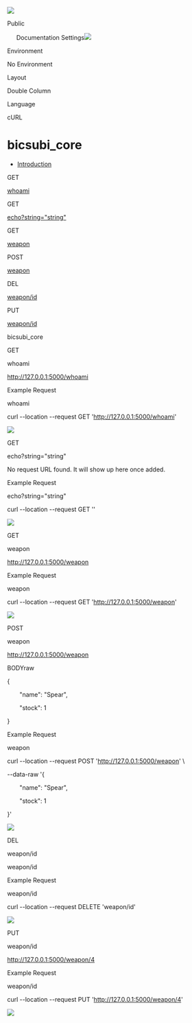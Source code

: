 ﻿![](Aspose.Words.bd9b4f77-a958-46dd-b036-52721913b0a3.001.png)

Public 

`	`Documentation Settings![](Aspose.Words.bd9b4f77-a958-46dd-b036-52721913b0a3.001.png)

Environment

No Environment

Layout

Double Column

Language

cURL
# **bicsubi\_core**
- [Introduction ](https://documenter.getpostman.com/view/7440345/UVRHi3gs#intro)

GET[](https://documenter.getpostman.com/view/7440345/UVRHi3gs#8354ac61-c1d1-41d6-864a-009931e69f62 "whoami")

[whoami](https://documenter.getpostman.com/view/7440345/UVRHi3gs#8354ac61-c1d1-41d6-864a-009931e69f62 "whoami")

GET[](https://documenter.getpostman.com/view/7440345/UVRHi3gs#aee13486-61a6-47c2-a815-51c9d24d46de "echo?string=")

[echo?string="string"](https://documenter.getpostman.com/view/7440345/UVRHi3gs#aee13486-61a6-47c2-a815-51c9d24d46de "echo?string=")

GET[](https://documenter.getpostman.com/view/7440345/UVRHi3gs#44654948-5fc5-4c08-96c0-320c4ce16f1f "weapon")

[weapon](https://documenter.getpostman.com/view/7440345/UVRHi3gs#44654948-5fc5-4c08-96c0-320c4ce16f1f "weapon")

POST[](https://documenter.getpostman.com/view/7440345/UVRHi3gs#2201596b-1ea3-4a0a-976b-73958e8d0e95 "weapon")

[weapon](https://documenter.getpostman.com/view/7440345/UVRHi3gs#2201596b-1ea3-4a0a-976b-73958e8d0e95 "weapon")

DEL[](https://documenter.getpostman.com/view/7440345/UVRHi3gs#8261ccae-5798-4b19-86d9-92bb68d2ccf6 "weapon/id")

[weapon/id](https://documenter.getpostman.com/view/7440345/UVRHi3gs#8261ccae-5798-4b19-86d9-92bb68d2ccf6 "weapon/id")

PUT[](https://documenter.getpostman.com/view/7440345/UVRHi3gs#6a7c765f-1c78-434e-81a1-1569a21f415f "weapon/id")

[weapon/id](https://documenter.getpostman.com/view/7440345/UVRHi3gs#6a7c765f-1c78-434e-81a1-1569a21f415f "weapon/id")

bicsubi\_core

GET

whoami

http://127.0.0.1:5000/whoami




Example Request

whoami

curl --location --request GET 'http://127.0.0.1:5000/whoami'

![](Aspose.Words.bd9b4f77-a958-46dd-b036-52721913b0a3.001.png)

GET

echo?string="string"

No request URL found. It will show up here once added.




Example Request

echo?string="string"

curl --location --request GET ''

![](Aspose.Words.bd9b4f77-a958-46dd-b036-52721913b0a3.001.png)

GET

weapon

http://127.0.0.1:5000/weapon




Example Request

weapon

curl --location --request GET 'http://127.0.0.1:5000/weapon'

![](Aspose.Words.bd9b4f77-a958-46dd-b036-52721913b0a3.001.png)

POST

weapon

http://127.0.0.1:5000/weapon

BODYraw

{

`    `"name": "Spear",

`    `"stock": 1

}




Example Request

weapon

curl --location --request POST 'http://127.0.0.1:5000/weapon' \

--data-raw '{

`    `"name": "Spear",

`    `"stock": 1

}'

![](Aspose.Words.bd9b4f77-a958-46dd-b036-52721913b0a3.001.png)

DEL

weapon/id

weapon/id




Example Request

weapon/id

curl --location --request DELETE 'weapon/id'

![](Aspose.Words.bd9b4f77-a958-46dd-b036-52721913b0a3.001.png)

PUT

weapon/id

http://127.0.0.1:5000/weapon/4




Example Request

weapon/id

curl --location --request PUT 'http://127.0.0.1:5000/weapon/4'

![](Aspose.Words.bd9b4f77-a958-46dd-b036-52721913b0a3.001.png)
